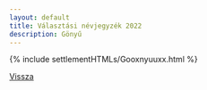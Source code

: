 ```yaml
---
layout: default
title: Választási névjegyzék 2022
description: Gönyű
---
```


{% include settlementHTMLs/Gooxnyuuxx.html %}

[Vissza](./)
